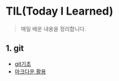 # TIL(Today I Learned)

> 매일 배운 내용을 정리합니다.



## 1. git

* [git기초](./git.md)
* [마크다운 활용](./markdown.md)

